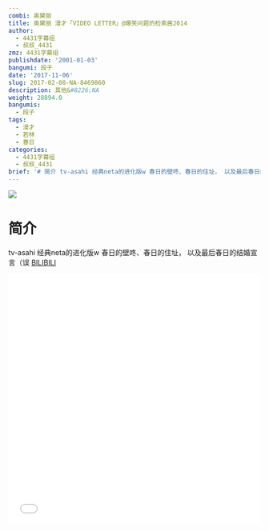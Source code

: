 ```yaml
---
combi: 奥黛丽
title: 奥黛丽 漫才「VIDEO LETTER」@爆笑问题的检索酱2014
author:
  - 4431字幕组
  - 叔叔_4431
zmz: 4431字幕组
publishdate: '2001-01-03'
bangumi: 段子
date: '2017-11-06'
slug: 2017-02-08-NA-8469860
description: 其他&#8226;NA
weight: 28894.0
bangumis:
  - 段子
tags:
  - 漫才
  - 若林
  - 春日
categories:
  - 4431字幕组
  - 叔叔_4431
brief: '# 简介 tv-asahi 经典neta的进化版w 春日的壁咚、春日的住址， 以及最后春日的结婚宣言（误'
---
```

![](https://i.imgur.com/VRMeCqI.png)
# 简介  
tv-asahi 经典neta的进化版w
春日的壁咚、春日的住址，
以及最后春日的结婚宣言（误
  [BILIBILI](https://www.bilibili.com/video/av8469860/)

  <iframe src="//www.bilibili.com/blackboard/player.html?aid=8469860" width="100%" height="500" frameborder="0" allowfullscreen="allowfullscreen"></iframe>
